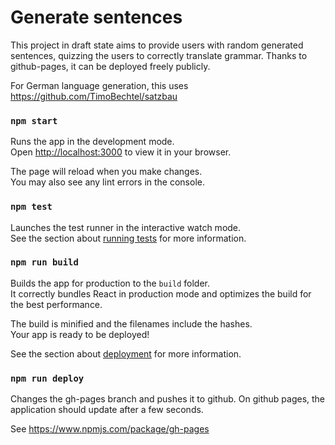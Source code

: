 # Generate sentences

This project in draft state aims to provide users with random generated sentences, quizzing the users to correctly translate grammar.
Thanks to github-pages, it can be deployed freely publicly.

For German language generation, this uses https://github.com/TimoBechtel/satzbau

### `npm start`

Runs the app in the development mode.\
Open [http://localhost:3000](http://localhost:3000) to view it in your browser.

The page will reload when you make changes.\
You may also see any lint errors in the console.

### `npm test`

Launches the test runner in the interactive watch mode.\
See the section about [running tests](https://facebook.github.io/create-react-app/docs/running-tests) for more information.

### `npm run build`

Builds the app for production to the `build` folder.\
It correctly bundles React in production mode and optimizes the build for the best performance.

The build is minified and the filenames include the hashes.\
Your app is ready to be deployed!

See the section about [deployment](https://facebook.github.io/create-react-app/docs/deployment) for more information.

### `npm run deploy`

Changes the gh-pages branch and pushes it to github.
On github pages, the application should update after a few seconds.

See https://www.npmjs.com/package/gh-pages
